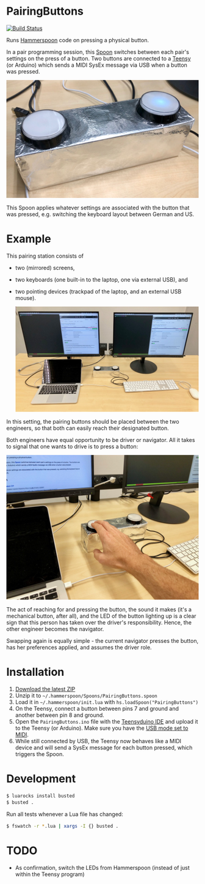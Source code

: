 # PairingButtons

[![Build Status](https://travis-ci.org/suhlig/PairingButtons.spoon.svg?branch=master)](https://travis-ci.org/suhlig/PairingButtons.spoon)

Runs [Hammerspoon](http://www.hammerspoon.org/) code on pressing a physical button.

In a pair programming session, this [Spoon](http://www.hammerspoon.org/Spoons) switches between each pair's settings on the press of a button. Two buttons are connected to a [Teensy](https://www.pjrc.com/teensy) (or Arduino) which sends a MIDI SysEx message via USB when a button was pressed.

  ![Detail view of pairing buttons](detail.jpg)

This Spoon applies whatever settings are associated with the button that was pressed, e.g. switching the keyboard layout between German and US.

# Example

This pairing station consists of

- two (mirrored) screens,
- two keyboards (one built-in to the laptop, one via external USB), and
- two pointing devices (trackpad of the laptop, and an external USB mouse).

  ![](pairing-station.jpg)

In this setting, the pairing buttons should be placed between the two engineers, so that both can easily reach their designated button.

Both engineers have equal opportunity to be driver or navigator. All it takes to signal that one wants to drive is to press a button:

  ![A person presses the button to signal that she becomes the driver](in-action.jpg)

The act of reaching for and pressing the button, the sound it makes (it's a mechanical button, after all), and the LED of the button lighting up is a clear sign that this person has taken over the driver's responsibility. Hence, the other engineer becomes the navigator.

Swapping again is equally simple - the current navigator presses the button, has her preferences applied, and assumes the driver role.

# Installation

1. [Download the latest ZIP](https://github.com/suhlig/PairingButtons.spoon/archive/master.zip)
2. Unzip it to `~/.hammerspoon/Spoons/PairingButtons.spoon`
3. Load it in `~/.hammerspoon/init.lua` with `hs.loadSpoon("PairingButtons")`
4. On the Teensy, connect a button between pins 7 and ground and another between pin 8 and ground.
5. Open the `PairingButtons.ino` file with the [Teensyduino IDE](https://www.pjrc.com/teensy/teensyduino.html) and upload it to the Teensy (or Arduino). Make sure you have the [USB mode set to MIDI](https://www.pjrc.com/teensy/td_midi.html).
6. While still connected by USB, the Teensy now behaves like a MIDI device and will send a SysEx message for each button pressed, which triggers the Spoon.

# Development

```sh
$ luarocks install busted
$ busted .
```

Run all tests whenever a Lua file has changed:

```sh
$ fswatch -r *.lua | xargs -I {} busted .
```

# TODO

* As confirmation, switch the LEDs from Hammerspoon (instead of just within the Teensy program)
